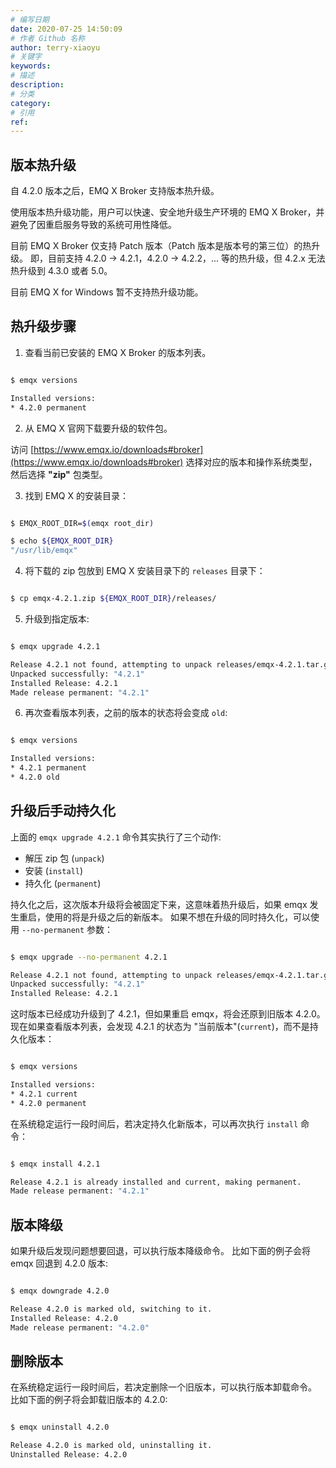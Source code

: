 ```yaml
---
# 编写日期
date: 2020-07-25 14:50:09
# 作者 Github 名称
author: terry-xiaoyu
# 关键字
keywords:
# 描述
description:
# 分类
category:
# 引用
ref:
---
```


## 版本热升级

自 4.2.0 版本之后，EMQ X Broker 支持版本热升级。

使用版本热升级功能，用户可以快速、安全地升级生产环境的 EMQ X Broker，并避免了因重启服务导致的系统可用性降低。

目前 EMQ X Broker 仅支持 Patch 版本（Patch 版本是版本号的第三位）的热升级。
即，目前支持 4.2.0 -> 4.2.1，4.2.0 -> 4.2.2，... 等的热升级，但 4.2.x 无法热升级到 4.3.0 或者 5.0。

目前 EMQ X for Windows 暂不支持热升级功能。

## 热升级步骤

1. 查看当前已安装的 EMQ X Broker 的版本列表。

```bash

$ emqx versions

Installed versions:
* 4.2.0	permanent
```

2. 从 EMQ X 官网下载要升级的软件包。

访问 [https://www.emqx.io/downloads#broker](https://www.emqx.io/downloads#broker) 选择对应的版本和操作系统类型，然后选择 **"zip"** 包类型。

3. 找到 EMQ X 的安装目录：

```bash

$ EMQX_ROOT_DIR=$(emqx root_dir)

$ echo ${EMQX_ROOT_DIR}
"/usr/lib/emqx"

```

4. 将下载的 zip 包放到 EMQ X 安装目录下的 `releases` 目录下：

```bash

$ cp emqx-4.2.1.zip ${EMQX_ROOT_DIR}/releases/

```

5. 升级到指定版本:

```bash

$ emqx upgrade 4.2.1

Release 4.2.1 not found, attempting to unpack releases/emqx-4.2.1.tar.gz
Unpacked successfully: "4.2.1"
Installed Release: 4.2.1
Made release permanent: "4.2.1"
```

6. 再次查看版本列表，之前的版本的状态将会变成 `old`:

```bash

$ emqx versions

Installed versions:
* 4.2.1	permanent
* 4.2.0	old
```

## 升级后手动持久化

上面的 `emqx upgrade 4.2.1` 命令其实执行了三个动作:

- 解压 zip 包 (`unpack`)
- 安装 (`install`)
- 持久化 (`permanent`)

持久化之后，这次版本升级将会被固定下来，这意味着热升级后，如果 emqx 发生重启，使用的将是升级之后的新版本。
如果不想在升级的同时持久化，可以使用 `--no-permanent` 参数：

```bash

$ emqx upgrade --no-permanent 4.2.1

Release 4.2.1 not found, attempting to unpack releases/emqx-4.2.1.tar.gz
Unpacked successfully: "4.2.1"
Installed Release: 4.2.1

```

这时版本已经成功升级到了 4.2.1，但如果重启 emqx，将会还原到旧版本 4.2.0。
现在如果查看版本列表，会发现 4.2.1 的状态为 "当前版本"(`current`)，而不是持久化版本：

```bash

$ emqx versions

Installed versions:
* 4.2.1	current
* 4.2.0	permanent

```

在系统稳定运行一段时间后，若决定持久化新版本，可以再次执行 `install` 命令：

```bash

$ emqx install 4.2.1

Release 4.2.1 is already installed and current, making permanent.
Made release permanent: "4.2.1"

```

## 版本降级

如果升级后发现问题想要回退，可以执行版本降级命令。
比如下面的例子会将 emqx 回退到 4.2.0 版本:

```bash

$ emqx downgrade 4.2.0

Release 4.2.0 is marked old, switching to it.
Installed Release: 4.2.0
Made release permanent: "4.2.0"

```

## 删除版本

在系统稳定运行一段时间后，若决定删除一个旧版本，可以执行版本卸载命令。
比如下面的例子将会卸载旧版本的 4.2.0:

```bash

$ emqx uninstall 4.2.0

Release 4.2.0 is marked old, uninstalling it.
Uninstalled Release: 4.2.0

```
